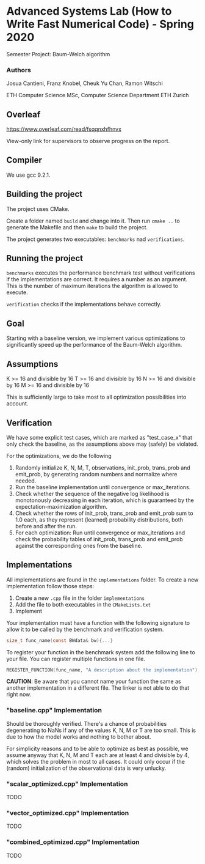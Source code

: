 
# Advanced Systems Lab (How to Write Fast Numerical Code) - Spring 2020
Semester Project: Baum-Welch algorithm

### Authors

Josua Cantieni, Franz Knobel, Cheuk Yu Chan, Ramon Witschi

ETH Computer Science MSc, Computer Science Department ETH Zurich

## Overleaf

https://www.overleaf.com/read/fsqqnxhfhnvx

View-only link for supervisors to observe progress on the report.

## Compiler

We use gcc 9.2.1.

## Building the project

The project uses CMake. 

Create a folder named `build` and change into it. Then run `cmake ..` to generate the Makefile and then `make` to build the project. 

The project generates two executables: `benchmarks` nad `verifications`. 

## Running the project

`benchmarks` executes the performance benchmark test without verifications if the implementations are correct. It requires a number as an argument. This is the number of maximum iterations the algorithm is allowed to execute. 

`verification` checks if the implementations behave correctly.

## Goal

Starting with a baseline version, we implement various optimizations to significantly speed up the performance of the Baum-Welch algorithm.

## Assumptions

K >= 16 and divisible by 16
T >= 16 and divisible by 16
N >= 16 and divisible by 16
M >= 16 and divisible by 16

This is sufficiently large to take most to all optimization possibilities into account.

## Verification

We have some explicit test cases, which are marked as "test_case_x" that only check the baseline, as the assumptions above may (safely) be violated.

For the optimizations, we do the following
1. Randomly initialize K, N, M, T, observations, init_prob, trans_prob and emit_prob, by generating random numbers and normalize where needed.
2. Run the baseline implementation until convergence or max_iterations.
3. Check whether the sequence of the negative log likelihood is monotonously decreasing in each iteration, which is guaranteed by the expectation-maximization algorithm.
4. Check whether the rows of init_prob, trans_prob and emit_prob sum to 1.0 each, as they represent (learned) probability distributions, both before and after the run. 
5. For each optimization: Run until convergence or max_iterations and check the probability tables of init_prob, trans_prob and emit_prob against the corresponding ones from the baseline.

## Implementations

All implementations are found in the `implementations` folder. To create a new implementation follow those steps:

1. Create a new `.cpp` file in the folder `implementations`
2. Add the file to both executables in the `CMakeLists.txt`
3. Implement

Your implementation must have a function with the following signature to allow it to be called by the benchmark and verification system.

```C
size_t func_name(const BWdata& bw){...}
```

To register your function in the benchmark system add the following line to your file. You can register multiple functions in one file.

```C
REGISTER_FUNCTION(func_name, "A description about the implementation");
```

**CAUTION**: Be aware that you cannot name your function the same as another implementation in a different file. The linker is not able to do that right now.


### "baseline.cpp" Implementation

Should be thoroughly verified. There's a chance of probabilities degenerating to NaNs if any of the values K, N, M or T are too small. This is due to how the model works and nothing to bother about.

For simplicity reasons and to be able to optimize as best as possible, we assume anyway that K, N, M and T each are at least 4 and divisible by 4, which solves the problem in most to all cases. It could only occur if the (random) initialization of the observational data is very unlucky.

### "scalar_optimized.cpp" Implementation

TODO

### "vector_optimized.cpp" Implementation

TODO

### "combined_optimized.cpp" Implementation

TODO


